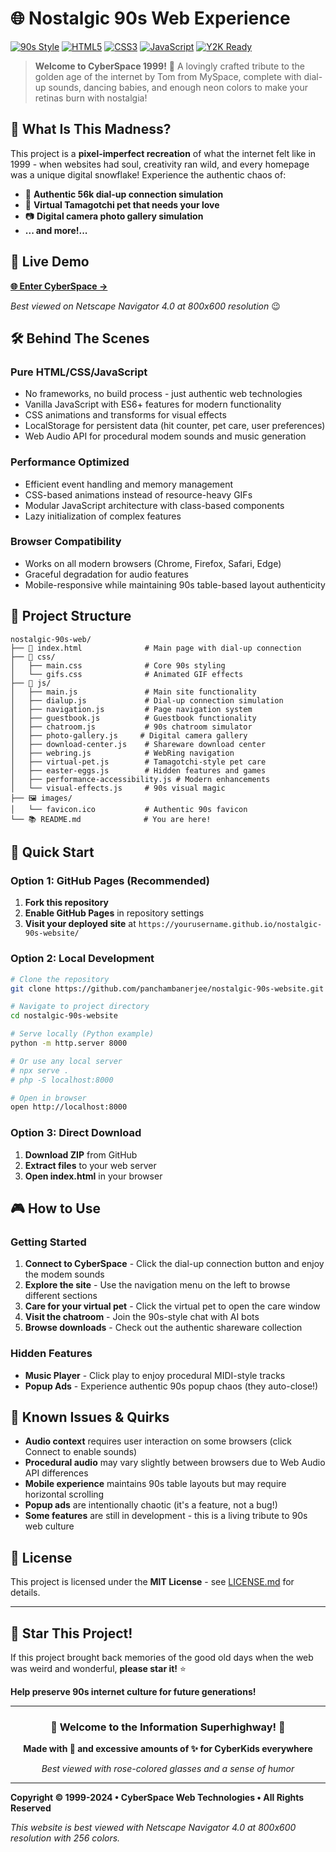 # 🌐 Nostalgic 90s Web Experience

[![90s Style](https://img.shields.io/badge/Style-90s%20Nostalgic-ff69b4)](https://github.com/your-username/nostalgic-90s-web)
[![HTML5](https://img.shields.io/badge/HTML5-E34F26?logo=html5&logoColor=white)](https://developer.mozilla.org/docs/Web/HTML)
[![CSS3](https://img.shields.io/badge/CSS3-1572B6?logo=css3&logoColor=white)](https://developer.mozilla.org/docs/Web/CSS)
[![JavaScript](https://img.shields.io/badge/JavaScript-F7DF1E?logo=javascript&logoColor=black)](https://developer.mozilla.org/docs/Web/JavaScript)
[![Y2K Ready](https://img.shields.io/badge/Y2K-Ready%20%F0%9F%9A%80-00ff00)](https://en.wikipedia.org/wiki/Year_2000_problem)

> **Welcome to CyberSpace 1999!** 🚀 A lovingly crafted tribute to the golden age of the internet by Tom from MySpace, complete with dial-up sounds, dancing babies, and enough neon colors to make your retinas burn with nostalgia! 

## 🎯 What Is This Madness?

This project is a **pixel-imperfect recreation** of what the internet felt like in 1999 - when websites had soul, creativity ran wild, and every homepage was a unique digital snowflake! Experience the authentic chaos of:

- 🔗 **Authentic 56k dial-up connection simulation**
- 🐣 **Virtual Tamagotchi pet that needs your love**
- 📷 **Digital camera photo gallery simulation**
- **... and more!...**

## 🚀 Live Demo

**[🌐 Enter CyberSpace →](https://panchambanerjee.github.io/nostalgic-90s-website/)**

*Best viewed on Netscape Navigator 4.0 at 800x600 resolution* 😉

## 🛠️ Behind The Scenes

### **Pure HTML/CSS/JavaScript**
- No frameworks, no build process - just authentic web technologies
- Vanilla JavaScript with ES6+ features for modern functionality
- CSS animations and transforms for visual effects
- LocalStorage for persistent data (hit counter, pet care, user preferences)
- Web Audio API for procedural modem sounds and music generation

### **Performance Optimized**
- Efficient event handling and memory management
- CSS-based animations instead of resource-heavy GIFs
- Modular JavaScript architecture with class-based components
- Lazy initialization of complex features

### **Browser Compatibility**
- Works on all modern browsers (Chrome, Firefox, Safari, Edge)
- Graceful degradation for audio features
- Mobile-responsive while maintaining 90s table-based layout authenticity

## 📁 Project Structure

```
nostalgic-90s-web/
├── 📄 index.html              # Main page with dial-up connection
├── 🎨 css/
│   ├── main.css              # Core 90s styling
│   └── gifs.css              # Animated GIF effects
├── 🧠 js/
│   ├── main.js               # Main site functionality
│   ├── dialup.js             # Dial-up connection simulation
│   ├── navigation.js         # Page navigation system
│   ├── guestbook.js          # Guestbook functionality
│   ├── chatroom.js           # 90s chatroom simulator
│   ├── photo-gallery.js     # Digital camera gallery
│   ├── download-center.js    # Shareware download center
│   ├── webring.js            # WebRing navigation
│   ├── virtual-pet.js        # Tamagotchi-style pet care
│   ├── easter-eggs.js        # Hidden features and games
│   ├── performance-accessibility.js # Modern enhancements
│   └── visual-effects.js     # 90s visual magic
├── 🖼️ images/
│   └── favicon.ico           # Authentic 90s favicon
└── 📚 README.md              # You are here!
```

## 🚀 Quick Start

### **Option 1: GitHub Pages (Recommended)**
1. **Fork this repository**
2. **Enable GitHub Pages** in repository settings
3. **Visit your deployed site** at `https://yourusername.github.io/nostalgic-90s-website/`

### **Option 2: Local Development**
```bash
# Clone the repository
git clone https://github.com/panchambanerjee/nostalgic-90s-website.git

# Navigate to project directory
cd nostalgic-90s-website

# Serve locally (Python example)
python -m http.server 8000

# Or use any local server
# npx serve .
# php -S localhost:8000

# Open in browser
open http://localhost:8000
```

### **Option 3: Direct Download**
1. **Download ZIP** from GitHub
2. **Extract files** to your web server
3. **Open index.html** in your browser

## 🎮 How to Use

### **Getting Started**
1. **Connect to CyberSpace** - Click the dial-up connection button and enjoy the modem sounds
2. **Explore the site** - Use the navigation menu on the left to browse different sections
3. **Care for your virtual pet** - Click the virtual pet to open the care window
4. **Visit the chatroom** - Join the 90s-style chat with AI bots
5. **Browse downloads** - Check out the authentic shareware collection

### **Hidden Features**
- **Music Player** - Click play to enjoy procedural MIDI-style tracks
- **Popup Ads** - Experience authentic 90s popup chaos (they auto-close!)

## 🐛 Known Issues & Quirks

- **Audio context** requires user interaction on some browsers (click Connect to enable sounds)
- **Procedural audio** may vary slightly between browsers due to Web Audio API differences
- **Mobile experience** maintains 90s table layouts but may require horizontal scrolling
- **Popup ads** are intentionally chaotic (it's a feature, not a bug!)
- **Some features** are still in development - this is a living tribute to 90s web culture


## 📜 License

This project is licensed under the **MIT License** - see [LICENSE.md](LICENSE.md) for details.


---

## 🌟 Star This Project!

If this project brought back memories of the good old days when the web was weird and wonderful, **please star it!** ⭐

**Help preserve 90s internet culture for future generations!**

---

<div align="center">

### 🎉 Welcome to the Information Superhighway! 🎉

**Made with 💖 and excessive amounts of ✨ for CyberKids everywhere**

*Best viewed with rose-colored glasses and a sense of humor*

</div>

---


**Copyright © 1999-2024 • CyberSpace Web Technologies • All Rights Reserved**

*This website is best viewed with Netscape Navigator 4.0 at 800x600 resolution with 256 colors.*
